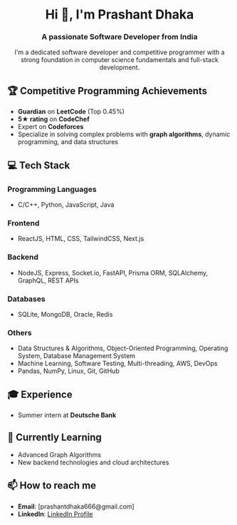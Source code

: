 

<!DOCTYPE html>
<html lang="en">
<head>
    <meta charset="UTF-8">
    <meta name="viewport" content="width=device-width, initial-scale=1.0">
    <title>Prashant Dhaka's README</title>
</head>
<body>

<h1 align="center">Hi 👋, I'm Prashant Dhaka</h1>
<h3 align="center">A passionate Software Developer from India</h3>

<p align="center">
    I'm a dedicated software developer and competitive programmer with a strong foundation in computer science fundamentals and full-stack development.
</p>

<h2>🏆 Competitive Programming Achievements</h2>
<ul>
    <li><strong>Guardian</strong> on <strong>LeetCode</strong> (Top 0.45%)</li>
    <li><strong>5★ rating</strong> on <strong>CodeChef</strong></li>
    <li>Expert on <strong>Codeforces</strong></li>
    <li>Specialize in solving complex problems with <strong>graph algorithms</strong>, dynamic programming, and data structures</li>
</ul>

<h2>💻 Tech Stack</h2>
<h3>Programming Languages</h3>
<ul>
    <li>C/C++, Python, JavaScript, Java</li>
</ul>

<h3>Frontend</h3>
<ul>
    <li>ReactJS, HTML, CSS, TailwindCSS, Next.js</li>
</ul>

<h3>Backend</h3>
<ul>
    <li>NodeJS, Express, Socket.io, FastAPI, Prisma ORM, SQLAlchemy, GraphQL, REST APIs</li>
</ul>

<h3>Databases</h3>
<ul>
    <li>SQLite, MongoDB, Oracle, Redis</li>
</ul>

<h3>Others</h3>
<ul>
    <li>Data Structures & Algorithms, Object-Oriented Programming, Operating System, Database Management System</li>
    <li>Machine Learning, Software Testing, Multi-threading, AWS, DevOps</li>
    <li>Pandas, NumPy, Linux, Git, GitHub</li>
</ul>

<h2>🎓 Experience</h2>
<ul>
    <li>Summer intern at <strong>Deutsche Bank</strong></li>
</ul>

<h2>🌱 Currently Learning</h2>
<ul>
    <li>Advanced Graph Algorithms</li>
    <li>New backend technologies and cloud architectures</li>
</ul>

<h2>📫 How to reach me</h2>
<ul>
    <li><strong>Email</strong>: [prashantdhaka666@gmail.com]</li>
    <li><strong>LinkedIn</strong>: <a href="[https://www.linkedin.com/in/prashant-dhaka-1709a722a/]">LinkedIn Profile</a></li>
</ul>


</body>
</html>



<!--
**Prashantdhaka23/Prashantdhaka23** is a ✨ _special_ ✨ repository because its `README.md` (this file) appears on your GitHub profile.

Here are some ideas to get you started:

- 🔭 I’m currently working on ...
- 🌱 I’m currently learning ...
- 👯 I’m looking to collaborate on ...
- 🤔 I’m looking for help with ...
- 💬 Ask me about ...
- 📫 How to reach me: ...
- 😄 Pronouns: ...
- ⚡ Fun fact: ...
-->
